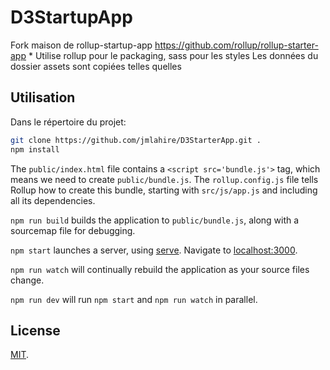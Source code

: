 # D3StartupApp

Fork maison de rollup-startup-app https://github.com/rollup/rollup-starter-app *
Utilise rollup pour le packaging, sass pour les styles
Les données du dossier assets sont copiées telles quelles

## Utilisation


Dans le répertoire du projet: 

```bash
git clone https://github.com/jmlahire/D3StarterApp.git .
npm install

```

The `public/index.html` file contains a `<script src='bundle.js'>` tag, which means we need to create `public/bundle.js`. The `rollup.config.js` file tells Rollup how to create this bundle, starting with `src/js/app.js` and including all its dependencies.

`npm run build` builds the application to `public/bundle.js`, along with a sourcemap file for debugging.

`npm start` launches a server, using [serve](https://github.com/zeit/serve). Navigate to [localhost:3000](http://localhost:3000).

`npm run watch` will continually rebuild the application as your source files change.

`npm run dev` will run `npm start` and `npm run watch` in parallel.

## License

[MIT](LICENSE).
